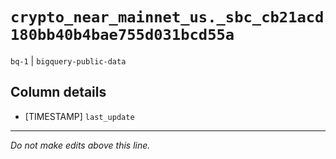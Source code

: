 # `crypto_near_mainnet_us._sbc_cb21acd180bb40b4bae755d031bcd55a`
`bq-1` | `bigquery-public-data`

## Column details
* [TIMESTAMP] `last_update`

-------------------------------------------------------------------------------
*Do not make edits above this line.*
